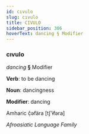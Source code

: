 ```yaml
---
id: cıvulo
slug: cıvulo
title: CIVULO
sidebar_position: 306
hoverText: dancing § Modifier
---
```


### cıvulo

*dancing* **§** Modifier

**Verb**: to be dancing

**Noun**: dancingness

**Modifier**: dancing

Amharic č̣əfära [tʃʼɨfəra]

*Afroasiatic Language Family*